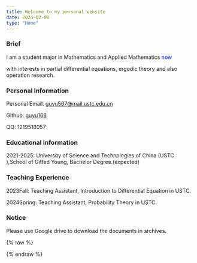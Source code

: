 ```yaml
---
title: Welcome to my personal website
date: 2024-02-08
type: "Home"
---
```


### Brief

I am a student major in Mathematics and Applied Mathematics <span style="color:blue" title="Year 2023">now</span>

with interests in partial differential equations, ergodic theory and also operation research.

### Personal Information

Personal Email: <a href="mailto:guyu567@mail.ustc.edu.cn">guyu567@mail.ustc.edu.cn</a>  <i class="fa fa-envelope"></i>

Github: [guyu168](https://github.com/guyu168) <i class="fa-brands fa-github"></i>

QQ: 1219518957

### Educational Information

2021-2025: University of Science and Technologies of China (USTC <a href="https://www.ustc.edu.cn"> <i class="fa fa-book"></i></a>),School of Gifted Young, Bachelor Degree.(expected)

### Teaching Experience

2023Fall:	Teaching Assistant, Introduction to Differential Equation in USTC.

2024Spring: Teaching Assistant, Probability Theory in USTC.

### Notice

Please use Google drive to download the documents in archives.

{% raw %}
<script>
  window.onload=function(){document.getElementsByClassName("toggle sidebar-toggle")[0].click();}
</script>
{% endraw %}
